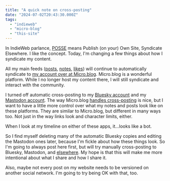 ```yaml
---
title: "A quick note on cross-posting"
date: "2024-07-02T20:43:30.000Z"
tags: 
  - "indieweb"
  - "micro-blog"
  - "this-site"
---
```


In IndieWeb parlance, [POSSE](https://indieweb.org/POSSE) means Publish (on your) Own Site, Syndicate Elsewhere. I like the concept. Today, I'm changing a few things about how I syndicate my content.

All my main feeds ([posts](/posts/), [notes](/notes/), [likes](/likes/)) will continue to automatically syndicate to [my account over at Micro.blog](https://micro.blog/nsmsn). Micro.blog is a wonderful platform. While I no longer host my content there, I will still syndicate and interact with the community.

I turned off automatic cross-posting to my [Bluesky account](https://bsky.app/profile/nicksimson.com) and my [Mastodon account](https://mastodon.design/@nsmsn). The way Micro.blog [handles cross-posting](https://micro.blog/about/indieweb) is nice, but I want to have a little more control over what my notes and posts look like on these platforms. They are similar to Micro.blog, but different in many ways too. Not just in the way links look and character limits, either.

When I look at my timeline on either of these apps, it...looks like a bot.

So I find myself deleting many of the automatic Bluesky copies and editing the Mastodon ones later, because I'm fickle about how these things look. So I'm going to always post here first, but will try manually cross-posting to Bluesky, Mastodon, and [elsewhere](https://nicksimson.com/links/). My hope is that this will make me more intentional about what I share and how I share it.

Also, maybe not every post on my website needs to be versioned on another social network. I'm going to try being OK with that, too.
